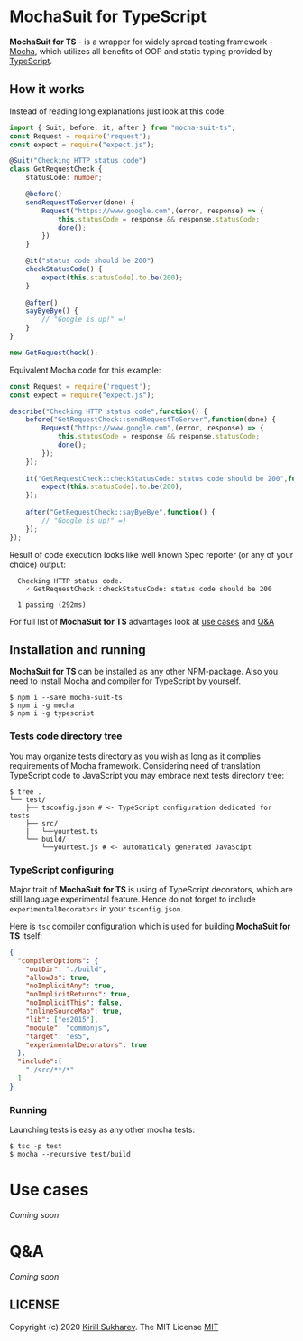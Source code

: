 # MochaSuit for TypeScript

**MochaSuit for TS** - is a wrapper for widely spread testing framework - [Mocha](https://mochajs.org),
which utilizes all benefits of OOP and static typing provided by [TypeScript](http://typescriptlang.org/).

## How it works

Instead of reading long explanations just look at this code:

```typescript
import { Suit, before, it, after } from "mocha-suit-ts";
const Request = require('request');
const expect = require("expect.js");

@Suit("Checking HTTP status code")
class GetRequestCheck {
    statusCode: number;

    @before()
    sendRequestToServer(done) {        
        Request("https://www.google.com",(error, response) => {
            this.statusCode = response && response.statusCode;
            done();
        })
    }    

    @it("status code should be 200")
    checkStatusCode() {
        expect(this.statusCode).to.be(200);
    }   
    
    @after()
    sayByeBye() {
        // "Google is up!" =)
    }
}

new GetRequestCheck();
```

Equivalent Mocha code for this example:

```javascript
const Request = require('request');
const expect = require("expect.js");

describe("Checking HTTP status code",function() {
    before("GetRequestCheck::sendRequestToServer",function(done) {        
        Request("https://www.google.com",(error, response) => {
            this.statusCode = response && response.statusCode;
            done();
        });
    });    
    
    it("GetRequestCheck::checkStatusCode: status code should be 200",function() {
        expect(this.statusCode).to.be(200);
    });
    
    after("GetRequestCheck::sayByeBye",function() {
        // "Google is up!" =)
    });
});
```

Result of code execution looks like well known Spec reporter (or any of your choice) output: 

```text
  Checking HTTP status code.
    ✓ GetRequestCheck::checkStatusCode: status code should be 200

  1 passing (292ms)
```

For full list of **MochaSuit for TS** advantages look at [use cases](#use-cases) and [Q&A](#qa)

## Installation and running 

**MochaSuit for TS** can be installed as any other NPM-package. 
Also you need to install Mocha and compiler for TypeScript by yourself.

```shell script
$ npm i --save mocha-suit-ts
$ npm i -g mocha
$ npm i -g typescript
```

### Tests code directory tree

You may organize tests directory as you wish as long as it complies requirements of Mocha framework.
Considering need of translation TypeScript code to JavaScript you may embrace next tests directory tree:

```shell script
$ tree .
└── test/
    ├── tsconfig.json # <- TypeScript configuration dedicated for tests
    ├── src/
    |   └──yourtest.ts  
    └── build/
        └──yourtest.js # <- automaticaly generated JavaScipt
```

### TypeScript configuring

Major trait of **MochaSuit for TS** is using of TypeScript decorators, which are still language experimental feature. 
Hence do not forget to include `experimentalDecorators` in your `tsconfig.json`.

Here is `tsc` compiler configuration which is used for building **MochaSuit for TS** itself:

```json
{
  "compilerOptions": {
    "outDir": "./build",
    "allowJs": true,
    "noImplicitAny": true,
    "noImplicitReturns": true,
    "noImplicitThis": false,
    "inlineSourceMap": true,
    "lib": ["es2015"],
    "module": "commonjs",
    "target": "es5",
    "experimentalDecorators": true
  },
  "include":[
    "./src/**/*"
  ]
}
```

### Running

Launching tests is easy as any other mocha tests:

```shell script
$ tsc -p test
$ mocha --recursive test/build
```

# Use cases

*Coming soon*

# Q&A

*Coming soon*

## LICENSE

Copyright (c) 2020 [Kirill Sukharev](email://sukharevkirill@gmail.com). The MIT License [MIT](./LICENSE)








 

